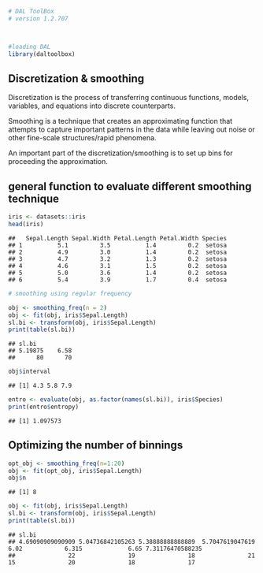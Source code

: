 
``` r
# DAL ToolBox
# version 1.2.707



#loading DAL
library(daltoolbox) 
```

## Discretization & smoothing
Discretization is the process of transferring continuous functions, models, variables, and equations into discrete counterparts. 

Smoothing is a technique that creates an approximating function that attempts to capture important patterns in the data while leaving out noise or other fine-scale structures/rapid phenomena.

An important part of the discretization/smoothing is to set up bins for proceeding the approximation.

## general function to evaluate different smoothing technique


``` r
iris <- datasets::iris
head(iris)
```

```
##   Sepal.Length Sepal.Width Petal.Length Petal.Width Species
## 1          5.1         3.5          1.4         0.2  setosa
## 2          4.9         3.0          1.4         0.2  setosa
## 3          4.7         3.2          1.3         0.2  setosa
## 4          4.6         3.1          1.5         0.2  setosa
## 5          5.0         3.6          1.4         0.2  setosa
## 6          5.4         3.9          1.7         0.4  setosa
```


``` r
# smoothing using regular frequency

obj <- smoothing_freq(n = 2)  
obj <- fit(obj, iris$Sepal.Length)
sl.bi <- transform(obj, iris$Sepal.Length)
print(table(sl.bi))
```

```
## sl.bi
## 5.19875    6.58 
##      80      70
```

``` r
obj$interval
```

```
## [1] 4.3 5.8 7.9
```


``` r
entro <- evaluate(obj, as.factor(names(sl.bi)), iris$Species)
print(entro$entropy)
```

```
## [1] 1.097573
```

## Optimizing the number of binnings


``` r
opt_obj <- smoothing_freq(n=1:20)
obj <- fit(opt_obj, iris$Sepal.Length)
obj$n
```

```
## [1] 8
```


``` r
obj <- fit(obj, iris$Sepal.Length)
sl.bi <- transform(obj, iris$Sepal.Length)
print(table(sl.bi))
```

```
## sl.bi
## 4.69090909090909 5.04736842105263 5.38888888888889  5.7047619047619             6.02            6.315             6.65 7.31176470588235 
##               22               19               18               21               15               20               18               17
```

